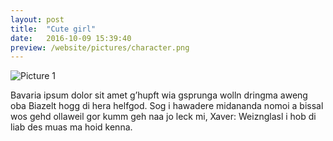 ```yaml
---
layout: post
title:  "Cute girl"
date:   2016-10-09 15:39:40
preview: /website/pictures/character.png
---
```


![Picture 1](/website/pictures/character.png)

Bavaria ipsum dolor sit amet g’hupft wia gsprunga wolln dringma aweng oba Biazelt hogg di hera helfgod. Sog i hawadere midananda nomoi a bissal wos gehd ollaweil gor kumm geh naa jo leck mi, Xaver: Weiznglasl i hob di liab des muas ma hoid kenna.
